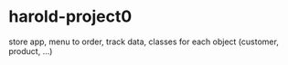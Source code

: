 # harold-project0
store app, menu to order, track data, classes for each object (customer, product, ...)
